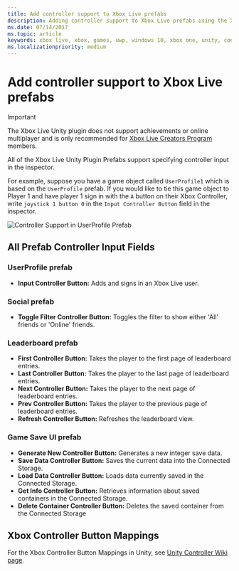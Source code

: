 ```yaml
---
title: Add controller support to Xbox Live prefabs
description: Adding controller support to Xbox Live prefabs using the Xbox Live Unity plug-in.
ms.date: 07/14/2017
ms.topic: article
keywords: xbox live, xbox, games, uwp, windows 10, xbox one, unity, controller support
ms.localizationpriority: medium
---
```


# Add controller support to Xbox Live prefabs

> [!IMPORTANT]
> The Xbox Live Unity plugin does not support achievements or online multiplayer and is only recommended for [Xbox Live Creators Program](../developer-program-overview.md) members.

All of the Xbox Live Unity Plugin Prefabs support specifying controller input in the inspector.

For example, suppose you have a game object called `UserProfile1` which is based on the `UserProfile` prefab. If you would like to tie this game object to Player 1 and have player 1 sign in with the `A` button on their Xbox Controller, write `joystick 1 button 0` in the `Input Controller Button` field in the inspector.

  ![Controller Support in UserProfile Prefab](../images/unity/controller-support-example.png)


## All Prefab Controller Input Fields


### UserProfile prefab

- **Input Controller Button:** Adds and signs in an Xbox Live user.


### Social prefab

- **Toggle Filter Controller Button:** Toggles the filter to show either 'All' friends or 'Online' friends.


### Leaderboard prefab

- **First Controller Button:** Takes the player to the first page of leaderboard entries.
- **Last Controller Button:** Takes the player to the last page of leaderboard entries.
- **Next Controller Button:** Takes the player to the next page of leaderboard entries.
- **Prev Controller Button:** Takes the player to the previous page of leaderboard entries.
- **Refresh Controller Button:** Refreshes the leaderboard view.


### Game Save UI prefab

- **Generate New Controller Button:** Generates a new integer save data.
- **Save Data Controller Button:** Saves the current data into the Connected Storage.
- **Load Data Controller Button:** Loads data currently saved in the Connected Storage.
- **Get Info Controller Button:** Retrieves information about saved containers in the Connected Storage.
- **Delete Container Controller Button:** Deletes the saved container from the Connected Storage


## Xbox Controller Button Mappings

For the Xbox Controller Button Mappings in Unity, see [Unity Controller Wiki page](http://wiki.unity3d.com/index.php?title=Xbox360Controller).
